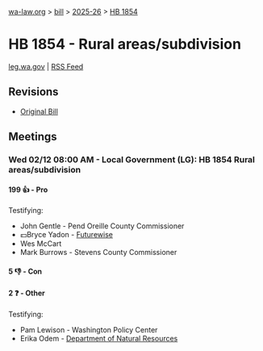 [wa-law.org](/) > [bill](/bill/) > [2025-26](/bill/2025-26/) > [HB 1854](/bill/2025-26/hb/1854/)

# HB 1854 - Rural areas/subdivision
[leg.wa.gov](https://app.leg.wa.gov/billsummary?BillNumber=1854&Year=2025&Initiative=false) | [RSS Feed](./rss.xml)

## Revisions
* [Original Bill](1/)

## Meetings
### Wed 02/12 08:00 AM - Local Government (LG): HB 1854 Rural areas/subdivision
#### 199 👍 - Pro
Testifying:
* John Gentle - Pend Oreille County Commissioner
* 💵Bryce Yadon - [Futurewise](/org/futurewise/)
* Wes McCart
* Mark Burrows - Stevens County Commissioner

#### 5 👎 - Con

#### 2 ❓ - Other
Testifying:
* Pam Lewison - Washington Policy Center
* Erika Odem - [Department of Natural Resources](/org/department_of_natural_resources/)
